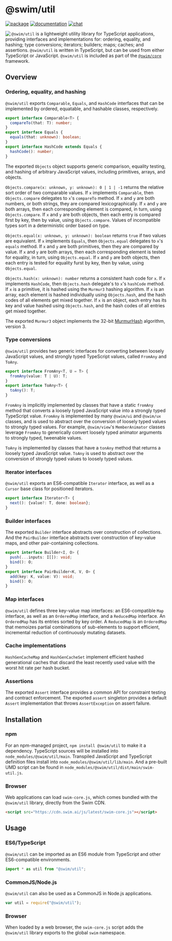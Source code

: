 # @swim/util

[![package](https://img.shields.io/npm/v/@swim/util.svg)](https://www.npmjs.com/package/@swim/util)
[![documentation](https://img.shields.io/badge/doc-TypeDoc-blue.svg)](http://docs.swim.ai/js/latest/modules/_swim_util.html)
[![chat](https://img.shields.io/badge/chat-Gitter-green.svg)](https://gitter.im/swimos/community)

<a href="https://developer.swim.ai"><img src="https://cdn.swim.ai/images/marlin-blue.svg" align="left"></a>

`@swim/util` is a lightweight utility library for TypeScript applications,
providing interfaces and implementations for: ordering, equality, and hashing;
type conversions; iterators; builders; maps; caches; and assertions.
`@swim/util` is written in TypeScript, but can be used from either TypeScript
or JavaScript. `@swim/util` is included as part of the
[`@swim/core`](https://www.npmjs.com/package/@swim/core) framework.

## Overview

### Ordering, equality, and hashing

`@swim/util` exports `Comparable`, `Equals`, and `HashCode` interfaces that can
be implemented by ordered, equatable, and hashable classes, respectively.

```typescript
export interface Comparable<T> {
  compareTo(that: T): number;
}
export interface Equals {
  equals(that: unknown): boolean;
}
export interface HashCode extends Equals {
  hashCode(): number;
}
```

The exported `Objects` object supports generic comparison, equality testing,
and hashing of arbitrary JavaScript values, including primitives, arrays, and
objects.

`Objects.compare(x: unknown, y: unknown): 0 | 1 | -1` returns the relative
sort order of two comparable values.  If `x` implements `Comparable`, then
`Objects.compare` delegates to `x`'s `compareTo` method.  If `x` and `y` are
both numbers, or both strings, they are compared lexicographically.  If `x`
and `y` are both arrays, then each corresponding element is compared, in turn,
using `Objects.compare`.  If `x` and `y` are both objects, then each entry is
compared first by key, then by value, using `Objects.compare`.  Values of
incompatible types sort in a deterministic order based on type.

`Objects.equal(x: unknown, y: unknown): boolean` returns `true` if two values
are equivalent.  If `x` implements `Equals`, then `Objects.equal` delegates to
`x`'s `equals` method. If `x` and `y` are both primitives, then they are
compared by value.  If `x` and `y` are both arrays, then each corresponding
element is tested for equality, in turn, using `Objects.equal`.  If `x` and `y`
are both objects, then each entry is tested for equality furst by key, then by
value, using `Objects.equal`.

`Objects.hash(x: unknown): number` returns a consistent hash code for `x`.
If `x` implements `HashCode`, then `Objects.hash` delegate's to `x`'s
`hashCode` method.  If `x` is a primitive, it is hashed using the `Murmur3`
hashing algorithm.  If `x` is an array, each element is hashed individually
using `Objects.hash`, and the hash codes of all elements get mixed together.
If `x` is an object, each entry has its key and value hashed using
`Objects.hash`, and the hash codes of all entries get mixed together.

The exported `Murmur3` object implements the 32-bit
[MurmurHash](https://en.wikipedia.org/wiki/MurmurHash) algorithm, version 3.

### Type conversions

`@swim/util` provides two generic interfaces for converting between loosely
JavaScript values, and strongly typed TypeScript values, called `FromAny` and
`ToAny`.

```typescript
export interface FromAny<T, U = T> {
  fromAny(value: T | U): T;
}
export interface ToAny<T> {
  toAny(): T;
}
```

`FromAny` is implicitly implemented by classes that have a static `fromAny`
method that converts a loosely typed JavaScript value into a strongly typed
TypeScript value.  `FromAny` is implemented by many `@swim/ui` and `@swim/ux`
classes, and is used to abstract over the conversion of loosely typed values to
strongly typed values.  For example, `@swim/view`'s `MemberAnimator` classes
leverage `FromAny` to generically convert loosely typed animator arguments to
strongly typed, tweenable values.

`ToAny` is implemented by classes that have a `tonAny` method that returns a
loosely typed JavaScript value.  `ToAny` is used to abstract over the
conversion of strongly typed values to loosely typed values.

### Iterator interfaces

`@swim/util` exports an ES6-compatible `Iterator` interface, as well as a
`Cursor` base class for positioned iterators.

```typescript
export interface Iterator<T> {
  next(): {value?: T, done: boolean};
}
```

### Builder interfaces

The exported `Builder` interface abstracts over construction of collections.
And the `PairBuilder` interface abstracts over construction of key-value maps,
and other pair-containing collections.

```typescript
export interface Builder<I, O> {
  push(...inputs: I[]): void;
  bind(): O;
}
export interface PairBuilder<K, V, O> {
  add(key: K, value: V): void;
  bind(): O;
}
```

### Map interfaces

`@swim/util` defines three key-value map interfaces: an ES6-compatible `Map`
interface, as well as an `OrderedMap` interface, and a `ReducedMap` interface.
An `OrderedMap` has its entries sorted by key order.  A `ReducedMap` is an
`OrderedMap` that memoizes partial combinations of sub-elements to support
efficient, incremental reduction of continuously mutating datasets.

### Cache implementations

`HashGenCacheMap` and `HashGenCacheSet` implement efficient hashed generational
caches that discard the least recently used value with the worst hit rate per
hash bucket.

### Assertions

The exported `Assert` interface provides a common API for constraint testing
and contract enforcement.  The exported `assert` singleton provides a default
`Assert` implementation that throws `AssertException` on assert failure.

## Installation

### npm

For an npm-managed project, `npm install @swim/util` to make it a dependency.
TypeScript sources will be installed into `node_modules/@swim/util/main`.
Transpiled JavaScript and TypeScript definition files install into
`node_modules/@swim/util/lib/main`.  And a pre-built UMD script can be found in
`node_modules/@swim/util/dist/main/swim-util.js`.

### Browser

Web applications can load `swim-core.js`, which comes bundled with the
`@swim/util` library, directly from the Swim CDN.

```html
<script src="https://cdn.swim.ai/js/latest/swim-core.js"></script>
```

## Usage

### ES6/TypeScript

`@swim/util` can be imported as an ES6 module from TypeScript and other
ES6-compatible environments.

```typescript
import * as util from "@swim/util";
```

### CommonJS/Node.js

`@swim/util` can also be used as a CommonJS in Node.js applications.

```javascript
var util = require("@swim/util");
```

### Browser

When loaded by a web browser, the `swim-core.js` script adds the `@swim/util`
library exports to the global `swim` namespace.
